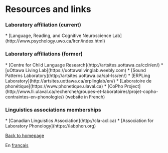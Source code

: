 <h1>Resources and links</h1>
<h3>Laboratory affiliation (current)</h3>
*   [Language, Reading, and Cognitive Neuroscience Lab](http://www.psychology.uwo.ca/lrcn/index.html) 

<h3>Laboratory affiliations (former)</h3>
*   [Centre for Child Language Research](http://artsites.uottawa.ca/cclr/en/)
*   [uOttawa Living Lab](https://uottawalivinglab.weebly.com)
*   [Sound Patterns Laboratory](http://artsites.uottawa.ca/spl-lss/en/)
*   [ERPLing Laboratory](http://artsites.uottawa.ca/erplinglab/en/)
*   [Laboratoire de phonétique](https://www.phonetique.ulaval.ca)
*   [CoPho Project](http://www.lli.ulaval.ca/recherche/groupes-et-laboratoires/projet-copho-contraintes-en-phonologie/) (website in French)

<h3>Linguistics associations memberships</h3>
*   [Canadian Linguistics Association](http://cla-acl.ca)
*   [Association for Laboratory Phonology](https://labphon.org)

[Back to homepage](https://felixdtrudel.github.io/index.html)

En [français](https://felixdtrudel.github.io/fr/ressources.html)
